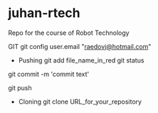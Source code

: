 # juhan-rtech
Repo for the course of Robot Technology

GIT
git config user.email "raedovj@hotmail.com"

 - Pushing
git add file_name_in_red
git status

git commit -m 'commit text'

git push

 - Cloning
git clone URL_for_your_repository
